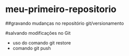 # meu-primeiro-repositorio

##gravando mudanças no repositório git/versionamento

#salvando modificações no Git

* uso do comando git restore
* comando git push
